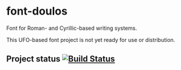 font-doulos
===========

Font for Roman- and Cyrillic-based writing systems.

This UFO-based font project is not yet ready for use or distribution.

## Project status [![Build Status](http://build.palaso.org/app/rest/builds/buildType:Fonts_Doulos/statusIcon)](http://build.palaso.org/viewType.html?buildTypeId=Fonts_Doulos&guest=1)      



